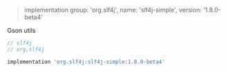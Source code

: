 > implementation group: 'org.slf4j', name: 'slf4j-simple', version: '1.8.0-beta4'

Gson utils

```groovy
// slf4j
// org.slf4j

implementation 'org.slf4j:slf4j-simple:1.8.0-beta4'
```